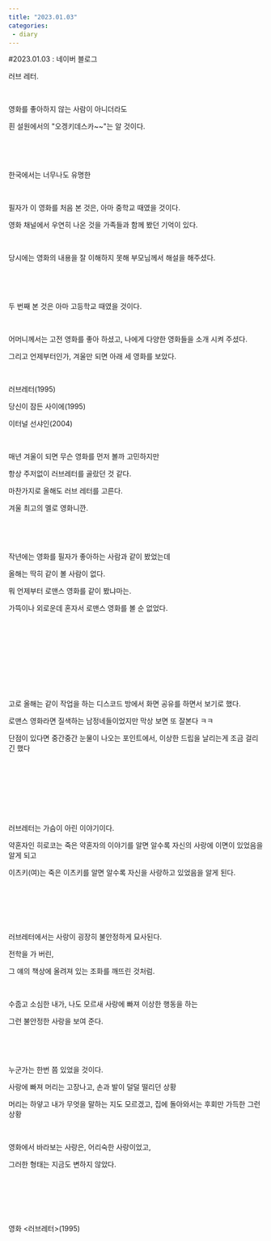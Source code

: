 ```yaml
---
title: "2023.01.03"
categories:
 - diary
---
```

#2023.01.03 : 네이버 블로그
<div class="wrap_rabbit pcol2 _param(1) _postViewArea222973300561" id="post-view222973300561">
<!-- Rabbit HTML --><div class="se-viewer se-theme-default" lang="ko-KR">
<!-- SE_DOC_HEADER_END -->
<div class="se-main-container">
<div class="se-component se-text se-l-default" id="SE-52d96fce-e32f-4a07-93c7-1bd3e8875659">
<div class="se-component-content">
<div class="se-section se-section-text se-l-default">
<div class="se-module se-module-text">
<!-- SE-TEXT { --><p class="se-text-paragraph se-text-paragraph-align-" id="SE-3fd1dc86-b05f-4337-a123-8071b1a9d961" style=""><span class="se-fs- se-ff-" id="SE-8e47e355-0e8e-4c5c-8415-08c6be6365c3" style="">러브 레터.</span></p><!-- } SE-TEXT --><!-- SE-TEXT { --><p class="se-text-paragraph se-text-paragraph-align-" id="SE-07f48e65-f748-4542-90af-b05a89236f0d" style=""><span class="se-fs- se-ff-" id="SE-eb612a11-1b20-41d2-ab13-335dc028d230" style="">​</span></p><!-- } SE-TEXT --><!-- SE-TEXT { --><p class="se-text-paragraph se-text-paragraph-align-" id="SE-0f094b09-e23e-484c-9cd0-979f58576634" style=""><span class="se-fs- se-ff-" id="SE-588c7507-bd71-4c5d-bb12-6e180219ecfd" style="">영화를 좋아하지 않는 사람이 아니더라도</span></p><!-- } SE-TEXT --><!-- SE-TEXT { --><p class="se-text-paragraph se-text-paragraph-align-" id="SE-cf3c5418-bc25-4f7a-966b-9a815a93702a" style=""><span class="se-fs- se-ff-" id="SE-aca58da2-51aa-46a7-8c74-07e5b1e8a151" style="">흰 설원에서의 "오겡키데스카~~"는 알 것이다.</span></p><!-- } SE-TEXT --><!-- SE-TEXT { --><p class="se-text-paragraph se-text-paragraph-align-" id="SE-cb79069b-b74b-48c3-bd20-fed096b8cb01" style=""><span class="se-fs- se-ff-" id="SE-0020da77-d2eb-452d-a21e-4ce5e9f89340" style="">​</span></p><!-- } SE-TEXT -->
</div>
</div>
</div>
</div> <div class="se-component se-image se-l-default" id="SE-84aeffb7-3744-450f-9719-a7334c7f668d">
<div class="se-component-content se-component-content-normal">
<div class="se-section se-section-image se-l-default se-section-align-" style="max-width:350px;">
<div class="se-module se-module-image" style="">
<a class="se-module-image-link __se_image_link __se_link" data-linkdata='{"id" : "SE-84aeffb7-3744-450f-9719-a7334c7f668d", "src" : "https://postfiles.pstatic.net/MjAyMzAxMDNfODQg/MDAxNjcyNjc2Nzk2NTg5.xwzZR4u1uEshGALe9PvZmjlClsjRYTSPT1FMV8xMgEwg.D83FcUGvUV1mN2_C1Zn4ZFQ_44p3GMRBpoq_rFJp5Ycg.GIF.dls32208/bd2b3d864ab991c1799a346e58d4a237.gif", "originalWidth" : "350", "originalHeight" : "149", "linkUse" : "false", "link" : ""}' data-linktype="img" href="#" onclick="return false;" style="">
<img alt="" class="se-image-resource" data-height="149" data-lazy-src="https://postfiles.pstatic.net/MjAyMzAxMDNfODQg/MDAxNjcyNjc2Nzk2NTg5.xwzZR4u1uEshGALe9PvZmjlClsjRYTSPT1FMV8xMgEwg.D83FcUGvUV1mN2_C1Zn4ZFQ_44p3GMRBpoq_rFJp5Ycg.GIF.dls32208/bd2b3d864ab991c1799a346e58d4a237.gif?type=w773" data-width="350" src="https://raw.githubusercontent.com/rage147-OwO/rage147-OwO.github.io/master/_images/images/2023-1-3-2023.01.03/0.png">
</a>
</div>
<div class="se-module se-module-text se-caption"><p class="se-text-paragraph se-text-paragraph-align-" id="SE-10f2f608-5de3-4493-b89c-0baea5e2e1e9" style=""><span class="se-fs- se-ff-" id="SE-94a77201-f525-4281-a869-cb46b78cc131" style="">한국에서는 너무나도 유명한</span></p></div>
</div>
</div>
</div>
<div class="se-component se-text se-l-default" id="SE-065a2b3a-6f4b-4174-a5fb-e0d6c7a26c27">
<div class="se-component-content">
<div class="se-section se-section-text se-l-default">
<div class="se-module se-module-text">
<!-- SE-TEXT { --><p class="se-text-paragraph se-text-paragraph-align-" id="SE-4f980bf3-279b-4050-bfb3-4b5bd776d4cc" style=""><span class="se-fs- se-ff-" id="SE-386128a9-771e-493a-a1f8-621ec4a9a72a" style="">​</span></p><!-- } SE-TEXT --><!-- SE-TEXT { --><p class="se-text-paragraph se-text-paragraph-align-" id="SE-ca0b2df1-abe2-497e-a3f6-7ecb09988ca6" style=""><span class="se-fs- se-ff-" id="SE-40bfad80-9008-40d5-aeb0-a45caf1ddc09" style="">필자가 이 영화를 처음 본 것은, 아마 중학교 때였을 것이다.</span></p><!-- } SE-TEXT --><!-- SE-TEXT { --><p class="se-text-paragraph se-text-paragraph-align-" id="SE-8bdb66a1-45d1-474f-9958-e6f83f23e51a" style=""><span class="se-fs- se-ff-" id="SE-b3e77574-d4f5-42b4-be0c-310a1df5bca1" style="">영화 채널에서 우연히 나온 것을 가족들과 함께 봤던 기억이 있다.</span></p><!-- } SE-TEXT --><!-- SE-TEXT { --><p class="se-text-paragraph se-text-paragraph-align-" id="SE-e9ebfb45-35da-4620-acc5-28c1470eefcf" style=""><span class="se-fs- se-ff-" id="SE-fdc5c52b-2b96-4b7d-a85f-e361dedb3f15" style="">​</span></p><!-- } SE-TEXT --><!-- SE-TEXT { --><p class="se-text-paragraph se-text-paragraph-align-" id="SE-f94172c8-a9e1-4804-877d-f0988aea5dbe" style=""><span class="se-fs- se-ff-" id="SE-5645d855-ee90-492d-8e11-9cd325d089b6" style="">당시에는 영화의 내용을 잘 이해하지 못해 부모님께서 해설을 해주셨다.</span></p><!-- } SE-TEXT --><!-- SE-TEXT { --><p class="se-text-paragraph se-text-paragraph-align-" id="SE-916d4bf2-6195-4528-b022-b947ad0dc04e" style=""><span class="se-fs- se-ff-" id="SE-aa03a980-12d0-4db7-95d7-9810717feddb" style="">​</span></p><!-- } SE-TEXT --><!-- SE-TEXT { --><p class="se-text-paragraph se-text-paragraph-align-" id="SE-7f50cedf-c027-4c65-849b-2aab02422a1a" style=""><span class="se-fs- se-ff-" id="SE-fb37a870-0cbd-4372-ad11-2a75e6714e48" style="">​</span></p><!-- } SE-TEXT --><!-- SE-TEXT { --><p class="se-text-paragraph se-text-paragraph-align-" id="SE-b4e6ab43-6c22-4e36-967b-443200128a34" style=""><span class="se-fs- se-ff-" id="SE-8343bcfb-a05e-4e18-ac29-a79da7c5b119" style="">두 번째 본 것은 아마 고등학교 때였을 것이다.</span></p><!-- } SE-TEXT --><!-- SE-TEXT { --><p class="se-text-paragraph se-text-paragraph-align-" id="SE-8aa8ecdf-5c7e-48b2-9c53-083a054baf73" style=""><span class="se-fs- se-ff-" id="SE-80078622-b3e1-439a-991c-eded1c6d4989" style="">​</span></p><!-- } SE-TEXT --><!-- SE-TEXT { --><p class="se-text-paragraph se-text-paragraph-align-" id="SE-9523a5e6-491a-480a-91da-1694bd732855" style=""><span class="se-fs- se-ff-" id="SE-dcb92cae-d9af-4cd7-859b-ca08983ff15f" style="">어머니께서는 고전 영화를 좋아 하셨고, 나에게 다양한 영화들을 소개 시켜 주셨다.</span></p><!-- } SE-TEXT --><!-- SE-TEXT { --><p class="se-text-paragraph se-text-paragraph-align-" id="SE-2feca53c-fe39-4046-b6c4-4860f3d5e227" style=""><span class="se-fs- se-ff-" id="SE-46998789-1266-421a-8ff7-b3c8cfb69ff1" style="">그리고 언제부터인가, 겨울만 되면 아래 세 영화를 보았다.</span></p><!-- } SE-TEXT --><!-- SE-TEXT { --><p class="se-text-paragraph se-text-paragraph-align-" id="SE-6e720987-3568-4275-8263-fe9ccd6462e2" style=""><span class="se-fs- se-ff-" id="SE-e408fc80-a0e9-422a-8f44-87a5bd7cedf4" style="">​</span></p><!-- } SE-TEXT --><!-- SE-TEXT { --><p class="se-text-paragraph se-text-paragraph-align-" id="SE-e4d6f9d2-f953-4103-a3ab-1c8de78c5d74" style=""><span class="se-fs- se-ff-" id="SE-6391b4e0-39a6-44ba-8bba-19684fb82fa4" style="">러브레터(1995)</span></p><!-- } SE-TEXT --><!-- SE-TEXT { --><p class="se-text-paragraph se-text-paragraph-align-" id="SE-3705e8c9-9752-466a-8f07-422029f11785" style=""><span class="se-fs- se-ff-" id="SE-3e94baca-6c02-4a8c-81ff-bbfb1484059d" style="">당신이 잠든 사이에(1995)</span></p><!-- } SE-TEXT --><!-- SE-TEXT { --><p class="se-text-paragraph se-text-paragraph-align-" id="SE-ccb3986f-57c0-4a4e-9a59-6cb646264ae8" style=""><span class="se-fs- se-ff-" id="SE-0087c667-7c8f-4dfc-880b-4061f6f29567" style="">이터널 선샤인(2004) </span></p><!-- } SE-TEXT --><!-- SE-TEXT { --><p class="se-text-paragraph se-text-paragraph-align-" id="SE-5f87f510-cd52-4a0c-b0df-35c04afbea21" style=""><span class="se-fs- se-ff-" id="SE-1cfb4287-e6a2-422c-90a2-204f5f79a1c2" style="">​</span></p><!-- } SE-TEXT --><!-- SE-TEXT { --><p class="se-text-paragraph se-text-paragraph-align-" id="SE-a6e17813-d097-40ad-ac9c-d5dbab2d76b7" style=""><span class="se-fs- se-ff-" id="SE-1b42f08c-beab-443e-be84-b05d99b6c91d" style="">매년 겨울이 되면 무슨 영화를 먼저 볼까 고민하지만</span></p><!-- } SE-TEXT --><!-- SE-TEXT { --><p class="se-text-paragraph se-text-paragraph-align-" id="SE-afa52391-ec4c-40d6-a551-f62112a840de" style=""><span class="se-fs- se-ff-" id="SE-1ca6e78b-0567-4691-8ff6-b7f3463ebfd9" style="">항상 주저없이 러브레터를 골랐던 것 같다.</span></p><!-- } SE-TEXT --><!-- SE-TEXT { --><p class="se-text-paragraph se-text-paragraph-align-" id="SE-c50f0957-a2ff-47e6-b639-dca3debdd0bd" style=""><span class="se-fs- se-ff-" id="SE-12c95d63-c65a-4f74-b27d-4ae20fe467c6" style="">마찬가지로 올해도 러브 레터를 고른다.</span></p><!-- } SE-TEXT --><!-- SE-TEXT { --><p class="se-text-paragraph se-text-paragraph-align-" id="SE-a1a26372-6377-49cd-ac4f-cc7e492b0658" style=""><span class="se-fs- se-ff-" id="SE-d42fb690-dac3-4cf5-b562-e264ba162a97" style="">겨울 최고의 멜로 영화니깐.</span></p><!-- } SE-TEXT --><!-- SE-TEXT { --><p class="se-text-paragraph se-text-paragraph-align-" id="SE-cd32fcc1-a375-4156-9fdb-51538671fe52" style=""><span class="se-fs- se-ff-" id="SE-6b1cf85c-482e-44d7-bebe-0f20f697edfd" style="">​</span></p><!-- } SE-TEXT --><!-- SE-TEXT { --><p class="se-text-paragraph se-text-paragraph-align-" id="SE-4446a732-6c4c-4312-a1f7-2ab01da0d054" style=""><span class="se-fs- se-ff-" id="SE-f480ef11-7b12-407c-9f9b-4b4a62caedf2" style="">​</span></p><!-- } SE-TEXT --><!-- SE-TEXT { --><p class="se-text-paragraph se-text-paragraph-align-" id="SE-7a48445a-7297-4e5b-b18d-e5eba4f5d2d1" style=""><span class="se-fs- se-ff-" id="SE-603b1880-3bfc-4355-85df-6b5468942a5b" style="">작년에는 영화를 필자가 좋아하는 사람과 같이 봤었는데</span></p><!-- } SE-TEXT --><!-- SE-TEXT { --><p class="se-text-paragraph se-text-paragraph-align-" id="SE-265c6e12-d56b-49a5-97a4-94ea9a12d45c" style=""><span class="se-fs- se-ff-" id="SE-78ea185c-8e6a-4784-88df-f21f5a3a0ba5" style="">올해는 딱히 같이 볼 사람이 없다.</span></p><!-- } SE-TEXT --><!-- SE-TEXT { --><p class="se-text-paragraph se-text-paragraph-align-" id="SE-786248df-58d1-4c05-825c-9bc78f693d82" style=""><span class="se-fs- se-ff-" id="SE-dbca3992-5588-439d-834b-3d5f64d0f0df" style="">뭐 언제부터 로맨스 영화를 같이 봤냐마는.</span></p><!-- } SE-TEXT --><!-- SE-TEXT { --><p class="se-text-paragraph se-text-paragraph-align-" id="SE-7ce0e7b5-5feb-4fec-96ed-458c1118f62c" style=""><span class="se-fs- se-ff-" id="SE-10c8980c-c37b-417f-88a5-15409226e610" style="">가뜩이나 외로운데 혼자서 로맨스 영화를 볼 순 없었다.</span></p><!-- } SE-TEXT --><!-- SE-TEXT { --><p class="se-text-paragraph se-text-paragraph-align-" id="SE-62851eeb-8bd3-437c-8be9-438102c1b6c5" style=""><span class="se-fs- se-ff-" id="SE-4b08fe12-7c45-4595-88af-f7d751e40238" style="">​</span></p><!-- } SE-TEXT --><!-- SE-TEXT { --><p class="se-text-paragraph se-text-paragraph-align-" id="SE-c3ac0b36-26a0-4aa6-aaf0-860c11019727" style=""><span class="se-fs- se-ff-" id="SE-7e433793-8bda-4ff5-9ed6-8d3de7c8614c" style="">​</span></p><!-- } SE-TEXT --><!-- SE-TEXT { --><p class="se-text-paragraph se-text-paragraph-align-" id="SE-b6c4d5ae-2619-4d58-bbc2-8c21d86538a2" style=""><span class="se-fs- se-ff-" id="SE-ecfe4da4-0f28-4889-ad16-372bf3edebdc" style="">​</span></p><!-- } SE-TEXT --><!-- SE-TEXT { --><p class="se-text-paragraph se-text-paragraph-align-" id="SE-9116945d-056f-4849-99b3-36e6b44a398c" style=""><span class="se-fs- se-ff-" id="SE-99eba6dc-a67f-4a7b-924a-a41f4256c368" style="">​</span></p><!-- } SE-TEXT -->
</div>
</div>
</div>
</div> <div class="se-component se-image se-l-default" id="SE-10c364cd-1c8f-44cb-9a76-9a1220915e54">
<div class="se-component-content se-component-content-normal">
<div class="se-section se-section-image se-l-default se-section-align-" style="max-width:664px;">
<div class="se-module se-module-image" style="">
<a class="se-module-image-link __se_image_link __se_link" data-linkdata='{"id" : "SE-10c364cd-1c8f-44cb-9a76-9a1220915e54", "src" : "https://postfiles.pstatic.net/MjAyMzAxMDNfMjIy/MDAxNjcyNjc4MTAxODU1.5V7XVHcgxbugm78zUM9CCMWNmphPvfz9WhU4m2fZEJkg.3Z_7mxpGHp9yc36qY1bggpiS49_Lx_9ZgMHqaoMXszQg.PNG.dls32208/%EB%9F%AC%EB%B8%8C%EB%A0%88%ED%84%B0.png", "originalWidth" : "1920", "originalHeight" : "1040", "linkUse" : "false", "link" : ""}' data-linktype="img" href="#" onclick="return false;" style="">
<img alt="" class="se-image-resource" data-height="359" data-lazy-src="https://postfiles.pstatic.net/MjAyMzAxMDNfMjIy/MDAxNjcyNjc4MTAxODU1.5V7XVHcgxbugm78zUM9CCMWNmphPvfz9WhU4m2fZEJkg.3Z_7mxpGHp9yc36qY1bggpiS49_Lx_9ZgMHqaoMXszQg.PNG.dls32208/%EB%9F%AC%EB%B8%8C%EB%A0%88%ED%84%B0.png?type=w773" data-width="664" src="https://raw.githubusercontent.com/rage147-OwO/rage147-OwO.github.io/master/_images/images/2023-1-3-2023.01.03/1.png">
</a>
</div>
</div>
</div>
</div>
<div class="se-component se-text se-l-default" id="SE-f5b352df-01c5-4772-95c7-97fecd890cff">
<div class="se-component-content">
<div class="se-section se-section-text se-l-default">
<div class="se-module se-module-text">
<!-- SE-TEXT { --><p class="se-text-paragraph se-text-paragraph-align-" id="SE-be087d98-1a37-4df9-aec1-2d5cbd6c47af" style=""><span class="se-fs- se-ff-" id="SE-c2ac9769-0cfa-46c7-9a1e-c8b808f05fdb" style="">고로 올해는 같이 작업을 하는 디스코드 방에서 화면 공유를 하면서 보기로 했다.</span></p><!-- } SE-TEXT --><!-- SE-TEXT { --><p class="se-text-paragraph se-text-paragraph-align-" id="SE-6897d3ff-b33f-4961-a54d-5436dd1f0cb7" style=""><span class="se-fs- se-ff-" id="SE-a98798f1-9992-4d5d-a45b-7c4ec8945aaa" style="">로맨스 영화라면 질색하는 남정네들이었지만 막상 보면 또 잘본다 ㅋㅋ</span></p><!-- } SE-TEXT --><!-- SE-TEXT { --><p class="se-text-paragraph se-text-paragraph-align-" id="SE-5e3f7a2d-57cc-4391-b35b-006450ee2006" style=""><span class="se-fs- se-ff-" id="SE-52b42dbe-cb87-4ae7-98e2-7b6b1ee2be4b" style="">단점이 있다면 중간중간 눈물이 나오는 포인트에서, 이상한 드립을 날리는게 조금 걸리긴 했다</span></p><!-- } SE-TEXT --><!-- SE-TEXT { --><p class="se-text-paragraph se-text-paragraph-align-" id="SE-031cdd6c-ffe8-4624-9f0b-dadc290f1e0c" style=""><span class="se-fs- se-ff-" id="SE-adb4ffd4-cb1d-4da4-b304-b4f197c739ae" style="">​</span></p><!-- } SE-TEXT --><!-- SE-TEXT { --><p class="se-text-paragraph se-text-paragraph-align-" id="SE-4d7040be-8bdc-4642-becf-653707ed3d0f" style=""><span class="se-fs- se-ff-" id="SE-f0946ff6-751b-44a3-be69-001b0d5c1084" style="">​</span></p><!-- } SE-TEXT --><!-- SE-TEXT { --><p class="se-text-paragraph se-text-paragraph-align-" id="SE-31665958-3d97-4ffd-bf57-e95bcf98f204" style=""><span class="se-fs- se-ff-" id="SE-c5f45631-d884-464d-8f49-1d5fdf241ea2" style="">​</span></p><!-- } SE-TEXT --><!-- SE-TEXT { --><p class="se-text-paragraph se-text-paragraph-align-" id="SE-50308602-38f4-4e53-a267-03021b12a0fd" style=""><span class="se-fs- se-ff-" id="SE-5cdceb6f-5e19-4a07-b821-ff3a8c0521fb" style="">​</span></p><!-- } SE-TEXT --><!-- SE-TEXT { --><p class="se-text-paragraph se-text-paragraph-align-" id="SE-721ce44d-93c8-4ab7-ba25-a986283ac662" style=""><span class="se-fs- se-ff-" id="SE-c309da4f-201b-4157-a231-635efdb7155b" style="">러브레터는 가슴이 아린 이야기이다.</span></p><!-- } SE-TEXT --><!-- SE-TEXT { --><p class="se-text-paragraph se-text-paragraph-align-" id="SE-ec3862ea-8b26-4632-84be-34a4f8f1e4ef" style=""><span class="se-fs- se-ff-" id="SE-e967923e-5682-40df-acb7-e98c58b1058f" style="">약혼자인 히로코는 죽은 약혼자의 이야기를 알면 알수록 자신의 사랑에 이면이 있었음을 알게 되고</span></p><!-- } SE-TEXT --><!-- SE-TEXT { --><p class="se-text-paragraph se-text-paragraph-align-" id="SE-acd6aa7e-e0ce-48dc-b09e-5d57909cd921" style=""><span class="se-fs- se-ff-" id="SE-6e49d3b0-ff02-486c-9766-41f18d175320" style="">이츠키(여)는 죽은 이츠키를 알면 알수록 자신을 사랑하고 있었음을 알게 된다.</span></p><!-- } SE-TEXT --><!-- SE-TEXT { --><p class="se-text-paragraph se-text-paragraph-align-" id="SE-9c5e6ac7-4705-4d73-a259-5c7f5782467a" style=""><span class="se-fs- se-ff-" id="SE-5b5eb5b0-218a-40b9-9c57-5a17978a727e" style="">​</span></p><!-- } SE-TEXT --><!-- SE-TEXT { --><p class="se-text-paragraph se-text-paragraph-align-" id="SE-ab3bec83-f906-4f9e-ae9f-5b99efd72e22" style=""><span class="se-fs- se-ff-" id="SE-d02efe00-792b-4bef-96de-f5f7490811bb" style="">​</span></p><!-- } SE-TEXT --><!-- SE-TEXT { --><p class="se-text-paragraph se-text-paragraph-align-" id="SE-03aa2a3e-4a01-4b5d-845c-864a39d07ac3" style=""><span class="se-fs- se-ff-" id="SE-2b5c81f3-ab94-4ab0-88ba-15834de00b60" style="">​</span></p><!-- } SE-TEXT --><!-- SE-TEXT { --><p class="se-text-paragraph se-text-paragraph-align-" id="SE-89eb4a7c-ce3b-48e2-a3fb-02dbcb481b84" style=""><span class="se-fs- se-ff-" id="SE-12ba41f8-d99e-4dc9-8556-a41ca36bcb3b" style="">러브레터에서는 사랑이 굉장히 불안정하게 묘사된다.</span></p><!-- } SE-TEXT --><!-- SE-TEXT { --><p class="se-text-paragraph se-text-paragraph-align-" id="SE-5eccbb3c-10b7-4bbb-aeda-7e21d8d151d5" style=""><span class="se-fs- se-ff-" id="SE-f365a038-ae7e-4b98-bc4b-50b55609303e" style="">전학을 가 버린,</span></p><!-- } SE-TEXT --><!-- SE-TEXT { --><p class="se-text-paragraph se-text-paragraph-align-" id="SE-d984d5ff-a706-4f73-a4a9-50ed5fed20a4" style=""><span class="se-fs- se-ff-" id="SE-94f3da5e-53e8-4f63-a0c9-3a234261073d" style="">그 얘의 책상에 올려져 있는 조화를 깨뜨린 것처럼.</span></p><!-- } SE-TEXT --><!-- SE-TEXT { --><p class="se-text-paragraph se-text-paragraph-align-" id="SE-22c3ac5d-e6c9-4021-adaa-845761025e37" style=""><span class="se-fs- se-ff-" id="SE-c4714bf1-c2b4-4ca0-82a6-dd2f29c06382" style="">​</span></p><!-- } SE-TEXT --><!-- SE-TEXT { --><p class="se-text-paragraph se-text-paragraph-align-" id="SE-b75cdff9-b2bc-456e-b452-a3701a5138d0" style=""><span class="se-fs- se-ff-" id="SE-ab00e9bd-23d1-47cf-923f-fb76e4d19792" style="">수줍고 소심한 내가, 나도 모르새 사랑에 빠져 이상한 행동을 하는</span></p><!-- } SE-TEXT --><!-- SE-TEXT { --><p class="se-text-paragraph se-text-paragraph-align-" id="SE-1005750e-5ab6-4575-999c-23c8e58d0d23" style=""><span class="se-fs- se-ff-" id="SE-d9a8eb67-413e-4773-93a8-054ab92c8bc1" style="">그런 불안정한 사랑을 보여 준다.</span></p><!-- } SE-TEXT --><!-- SE-TEXT { --><p class="se-text-paragraph se-text-paragraph-align-" id="SE-15401aa5-cd87-421a-867c-c4526db9fc60" style=""><span class="se-fs- se-ff-" id="SE-58652db7-523b-4356-9142-2cd1d67d000d" style="">​</span></p><!-- } SE-TEXT --><!-- SE-TEXT { --><p class="se-text-paragraph se-text-paragraph-align-" id="SE-3cab06bf-ceed-41a7-a9d3-d3bb9ec62170" style=""><span class="se-fs- se-ff-" id="SE-ea734ec2-09f3-40dc-9aa5-c5b9bdf01492" style="">​</span></p><!-- } SE-TEXT --><!-- SE-TEXT { --><p class="se-text-paragraph se-text-paragraph-align-" id="SE-026ab171-d6eb-4dc9-8edb-23d90fa45890" style=""><span class="se-fs- se-ff-" id="SE-7f4ddbe5-03c0-4d4e-8617-6e3a3d9a1832" style="">누군가는 한번 쯤 있었을 것이다.</span></p><!-- } SE-TEXT --><!-- SE-TEXT { --><p class="se-text-paragraph se-text-paragraph-align-" id="SE-cc8e1490-f172-404d-b096-432d25af77c2" style=""><span class="se-fs- se-ff-" id="SE-d35fd18c-1f94-47e0-907e-a623d3c07b98" style="">사랑에 빠져 머리는 고장나고, 손과 발이 덜덜 떨리던 상황</span></p><!-- } SE-TEXT --><!-- SE-TEXT { --><p class="se-text-paragraph se-text-paragraph-align-" id="SE-22b4b20d-5bb2-43fe-9b88-452fc7f0229f" style=""><span class="se-fs- se-ff-" id="SE-088a10c5-e822-4dc4-bf3a-4427c872de99" style="">머리는 하얗고 내가 무엇을 말하는 지도 모르겠고, 집에 돌아와서는 후회만 가득한 그런 상황</span></p><!-- } SE-TEXT --><!-- SE-TEXT { --><p class="se-text-paragraph se-text-paragraph-align-" id="SE-669e12de-cb77-44d3-8f4b-b5764d31920a" style=""><span class="se-fs- se-ff-" id="SE-2352ee4b-af80-4d76-9077-3c57a4c028d1" style="">​</span></p><!-- } SE-TEXT --><!-- SE-TEXT { --><p class="se-text-paragraph se-text-paragraph-align-" id="SE-f6dc6031-8d31-406c-955e-b4eea67c0767" style=""><span class="se-fs- se-ff-" id="SE-7dcbad21-72c5-4dd8-b3b0-1319f6521369" style="">영화에서 바라보는 사랑은, 어리숙한 사랑이었고,</span></p><!-- } SE-TEXT --><!-- SE-TEXT { --><p class="se-text-paragraph se-text-paragraph-align-" id="SE-2b6740b3-d5ed-493c-b03a-69a880cd389f" style=""><span class="se-fs- se-ff-" id="SE-ec775374-6331-4daa-bd77-393feb953341" style="">그러한 형태는 지금도 변하지 않았다.</span></p><!-- } SE-TEXT --><!-- SE-TEXT { --><p class="se-text-paragraph se-text-paragraph-align-" id="SE-f04b6f0d-e403-4b9c-ae81-2b957b1bb444" style=""><span class="se-fs- se-ff-" id="SE-deac54e8-a719-409a-b603-eabd4a0b3646" style="">​</span></p><!-- } SE-TEXT --><!-- SE-TEXT { --><p class="se-text-paragraph se-text-paragraph-align-" id="SE-bae9112f-8961-453f-a6d4-04e69f2883f6" style=""><span class="se-fs- se-ff-" id="SE-9e54c061-0436-453c-8e45-622fcf5a54c0" style="">​</span></p><!-- } SE-TEXT -->
</div>
</div>
</div>
</div> <div class="se-component se-image se-l-default" id="SE-00d27e3f-a001-4f2f-8aa0-75d853779bd9">
<div class="se-component-content se-component-content-normal">
<div class="se-section se-section-image se-l-default se-section-align-" style="max-width:378px;">
<div class="se-module se-module-image" style="">
<a class="se-module-image-link __se_image_link __se_link" data-linkdata='{"id" : "SE-00d27e3f-a001-4f2f-8aa0-75d853779bd9", "src" : "https://postfiles.pstatic.net/MjAyMzAxMDNfMTYw/MDAxNjcyNjc2NzEwNzg0.qr5lNzcMMMDV_fXLJWR91Nwmt_5J_oqAz_ixgggsRQgg.QorZXV5fC7u8kUpHfor5l0PgvX9vpiH_895XrtTd23og.JPEG.dls32208/image1.jpg", "originalWidth" : "1000", "originalHeight" : "1363", "linkUse" : "false", "link" : ""}' data-linktype="img" href="#" onclick="return false;" style="">
<img alt="" class="se-image-resource" data-height="515" data-lazy-src="https://postfiles.pstatic.net/MjAyMzAxMDNfMTYw/MDAxNjcyNjc2NzEwNzg0.qr5lNzcMMMDV_fXLJWR91Nwmt_5J_oqAz_ixgggsRQgg.QorZXV5fC7u8kUpHfor5l0PgvX9vpiH_895XrtTd23og.JPEG.dls32208/image1.jpg?type=w773" data-width="378" src="https://raw.githubusercontent.com/rage147-OwO/rage147-OwO.github.io/master/_images/images/2023-1-3-2023.01.03/2.png">
</a>
</div>
<div class="se-module se-module-text se-caption"><p class="se-text-paragraph se-text-paragraph-align-" id="SE-a2e04c87-aac8-43c2-bdfc-1452c5864909" style=""><span class="se-fs- se-ff-" id="SE-203a004b-64b0-40c2-bbf9-39c0d70b000a" style="">영화 &lt;러브레터&gt;(1995)</span></p></div>
</div>
</div>
</div>
<div class="se-component se-text se-l-default" id="SE-ea4062a1-1641-47bc-bb3d-511aaf2c4e67">
<div class="se-component-content">
<div class="se-section se-section-text se-l-default">
<div class="se-module se-module-text">
<!-- SE-TEXT { --><p class="se-text-paragraph se-text-paragraph-align-" id="SE-2191ed86-5476-4913-aee5-1a7fd4e2405b" style=""><span class="se-fs- se-ff-" id="SE-56d6bdd2-56b5-4219-b135-11671b3e81e8" style="">​</span></p><!-- } SE-TEXT -->
</div>
</div>
</div>
</div> </div>
</div>
</div>